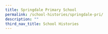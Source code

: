 ```yaml
---
title: Springdale Primary School
permalink: /school-histories/springdale-pri/
description: ""
third_nav_title: School Histories
---
```


